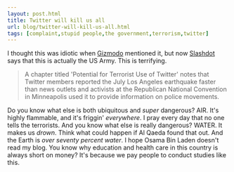 ```yaml
---
layout: post.html
title: Twitter will kill us all
url: blog/twitter-will-kill-us-all.html
tags: [complaint,stupid people,the government,terrorism,twitter]
---
```

I thought this was idiotic when [Gizmodo]() mentioned it, but now [Slashdot](http://tech.slashdot.org/article.pl?sid=08/10/26/1737229&from=rss) says that this is actually the US Army. This is terrifying. 

> A chapter titled 'Potential for Terrorist Use of Twitter' notes that Twitter members reported the July Los Angeles earthquake faster than news outlets and activists at the Republican National Convention in Minneapolis used it to provide information on police movements. 

Do you know what else is both ubiquitous and _super_ dangerous? AIR. It's highly flammable, and it's friggin' _everywhere_. I pray every day that no one tells the terrorists. And you know what else is really dangerous? WATER. It makes us _drown_. Think what could happen if Al Qaeda found that out. And the Earth is _over seventy percent water_. I hope Osama Bin Laden doesn't read my blog. You know why education and health care in this country is always short on money? It's because we pay people to conduct studies like this. 
